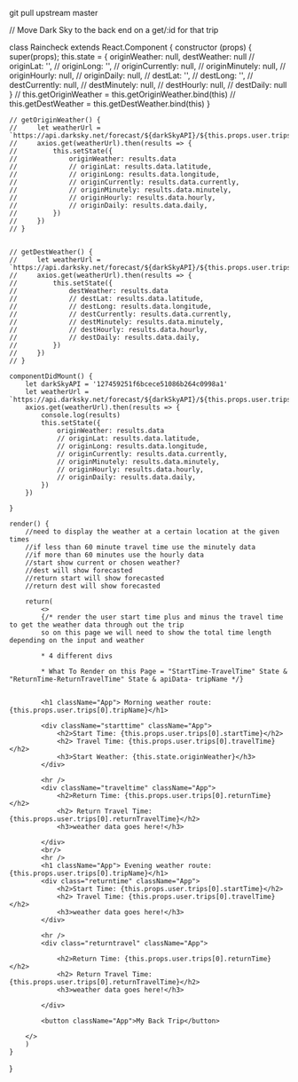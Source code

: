 git pull upstream master

// Move Dark Sky to the back end on a get/:id for that trip

class Raincheck extends React.Component {
    constructor (props) {
        super(props);
        this.state = {
            originWeather: null,
            destWeather: null
            // originLat: '',
            // originLong: '',
            // originCurrently: null,
            // originMinutely: null,
            // originHourly: null, 
            // originDaily: null,
            // destLat: '',
            // destLong: '',
            // destCurrently: null,
            // destMinutely: null,
            // destHourly: null, 
            // destDaily: null
        }
        // this.getOriginWeather = this.getOriginWeather.bind(this)
        // this.getDestWeather = this.getDestWeather.bind(this)
    }

    // getOriginWeather() {
    //     let weatherUrl = `https://api.darksky.net/forecast/${darkSkyAPI}/${this.props.user.trips[0].latStart},${this.props.user.trips[0].longStart}`
    //     axios.get(weatherUrl).then(results => {
    //         this.setState({
    //             originWeather: results.data
    //             // originLat: results.data.latitude,
    //             // originLong: results.data.longitude,
    //             // originCurrently: results.data.currently,
    //             // originMinutely: results.data.minutely,
    //             // originHourly: results.data.hourly,
    //             // originDaily: results.data.daily,
    //         })
    //     })
    // }


    // getDestWeather() {
    //     let weatherUrl = `https://api.darksky.net/forecast/${darkSkyAPI}/${this.props.user.trips[0].latDest},${this.props.user.trips[0].longDest}`
    //     axios.get(weatherUrl).then(results => {
    //         this.setState({
    //             destWeather: results.data
    //             // destLat: results.data.latitude,
    //             // destLong: results.data.longitude,
    //             // destCurrently: results.data.currently,
    //             // destMinutely: results.data.minutely,
    //             // destHourly: results.data.hourly,
    //             // destDaily: results.data.daily,
    //         })
    //     })
    // }

    componentDidMount() {
        let darkSkyAPI = '127459251f6bcece51086b264c0998a1'
        let weatherUrl = `https://api.darksky.net/forecast/${darkSkyAPI}/${this.props.user.trips[0].latStart},${this.props.user.trips[0].longStart}`
        axios.get(weatherUrl).then(results => {
            console.log(results)
            this.setState({
                originWeather: results.data
                // originLat: results.data.latitude,
                // originLong: results.data.longitude,
                // originCurrently: results.data.currently,
                // originMinutely: results.data.minutely,
                // originHourly: results.data.hourly,
                // originDaily: results.data.daily,
            })
        })
        
    }

    render() {
        //need to display the weather at a certain location at the given times
        //if less than 60 minute travel time use the minutely data
        //if more than 60 minutes use the hourly data
        //start show current or chosen weather? 
        //dest will show forecasted
        //return start will show forecasted
        //return dest will show forecasted

        return(
            <>
            {/* render the user start time plus and minus the travel time to get the weather data through out the trip
            so on this page we will need to show the total time length depending on the input and weather
    
            * 4 different divs

            * What To Render on this Page = "StartTime-TravelTime" State & "ReturnTime-ReturnTravelTime" State & apiData- tripName */}


            <h1 className="App"> Morning weather route: {this.props.user.trips[0].tripName}</h1>

            <div className="starttime" className="App">
                <h2>Start Time: {this.props.user.trips[0].startTime}</h2>
                <h2> Travel Time: {this.props.user.trips[0].travelTime}</h2>
                <h3>Start Weather: {this.state.originWeather}</h3>
            </div>

            <hr />
            <div className="traveltime" className="App">
                <h2>Return Time: {this.props.user.trips[0].returnTime}</h2>
                <h2> Return Travel Time: {this.props.user.trips[0].returnTravelTime}</h2>
                <h3>weather data goes here!</h3>

            </div>
            <br/>
            <hr />
            <h1 className="App"> Evening weather route: {this.props.user.trips[0].tripName}</h1>
            <div class="returntime" className="App">
                <h2>Start Time: {this.props.user.trips[0].startTime}</h2>
                <h2> Travel Time: {this.props.user.trips[0].travelTime}</h2>
                <h3>weather data goes here!</h3>
            </div>

            <hr />
            <div class="returntravel" className="App">

                <h2>Return Time: {this.props.user.trips[0].returnTime}</h2>
                <h2> Return Travel Time: {this.props.user.trips[0].returnTravelTime}</h2>
                <h3>weather data goes here!</h3>

            </div>
            
            <button className="App">My Back Trip</button>

        </>
        )
    }

}